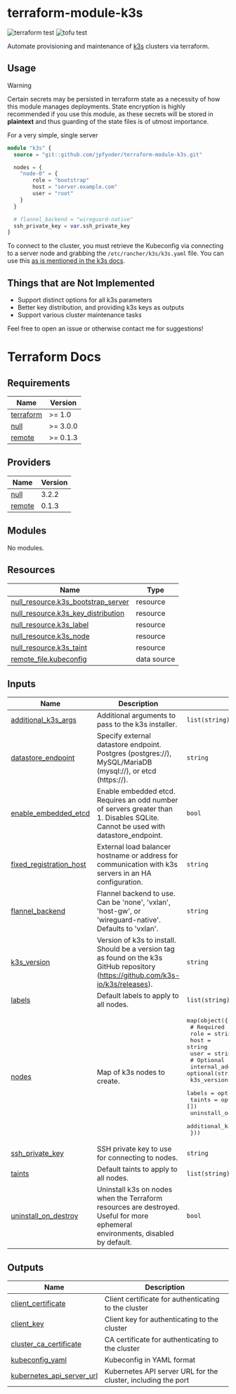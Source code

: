 # terraform-module-k3s
![terraform test](https://github.com/jpfyoder/terraform-module-k3s/actions/workflows/terraform_test.yaml/badge.svg)
![tofu test](https://github.com/jpfyoder/terraform-module-k3s/actions/workflows/tofu_test.yaml/badge.svg)

Automate provisioning and maintenance of [k3s](https://k3s.io/) clusters via terraform.

## Usage
> [!WARNING]
> Certain secrets may be persisted in terraform state as a necessity of how this module manages deployments. State encryption is highly recommended if you use this module, as these secrets will be stored in **plaintext** and thus guarding of the state files is of utmost importance.

For a very simple, single server
```terraform
module "k3s" {
  source = "git::github.com/jpfyoder/terraform-module-k3s.git"

  nodes = {
    "node-0" = {
        role = "bootstrap"
        host = "server.example.com"
        user = "root"
    }
  }

  # flannel_backend = "wireguard-native"
  ssh_private_key = var.ssh_private_key
}
```

To connect to the cluster, you must retrieve the Kubeconfig via connecting to a server node and grabbing the `/etc/rancher/k3s/k3s.yaml` file. You can use this [as is mentioned in the k3s docs](https://docs.k3s.io/cluster-access).

## Things that are Not Implemented

- Support distinct options for all k3s parameters
- Better key distribution, and providing k3s keys as outputs
- Support various cluster maintenance tasks

Feel free to open an issue or otherwise contact me for suggestions!

# Terraform Docs

<!-- BEGIN_TF_DOCS -->
## Requirements

| Name | Version |
|------|---------|
| <a name="requirement_terraform"></a> [terraform](#requirement\_terraform) | >= 1.0 |
| <a name="requirement_null"></a> [null](#requirement\_null) | >= 3.0.0 |
| <a name="requirement_remote"></a> [remote](#requirement\_remote) | >= 0.1.3 |

## Providers

| Name | Version |
|------|---------|
| <a name="provider_null"></a> [null](#provider\_null) | 3.2.2 |
| <a name="provider_remote"></a> [remote](#provider\_remote) | 0.1.3 |

## Modules

No modules.

## Resources

| Name | Type |
|------|------|
| [null_resource.k3s_bootstrap_server](https://registry.terraform.io/providers/hashicorp/null/latest/docs/resources/resource) | resource |
| [null_resource.k3s_key_distribution](https://registry.terraform.io/providers/hashicorp/null/latest/docs/resources/resource) | resource |
| [null_resource.k3s_label](https://registry.terraform.io/providers/hashicorp/null/latest/docs/resources/resource) | resource |
| [null_resource.k3s_node](https://registry.terraform.io/providers/hashicorp/null/latest/docs/resources/resource) | resource |
| [null_resource.k3s_taint](https://registry.terraform.io/providers/hashicorp/null/latest/docs/resources/resource) | resource |
| [remote_file.kubeconfig](https://registry.terraform.io/providers/tenstad/remote/latest/docs/data-sources/file) | data source |

## Inputs

| Name | Description | Type | Default | Required |
|------|-------------|------|---------|:--------:|
| <a name="input_additional_k3s_args"></a> [additional\_k3s\_args](#input\_additional\_k3s\_args) | Additional arguments to pass to the k3s installer. | `list(string)` | `[]` | no |
| <a name="input_datastore_endpoint"></a> [datastore\_endpoint](#input\_datastore\_endpoint) | Specify external datastore endpoint. Postgres (postgres://), MySQL/MariaDB (mysql://), or etcd (https://). | `string` | `null` | no |
| <a name="input_enable_embedded_etcd"></a> [enable\_embedded\_etcd](#input\_enable\_embedded\_etcd) | Enable embedded etcd. Requires an odd number of servers greater than 1. Disables SQLite. Cannot be used with datastore\_endpoint. | `bool` | `false` | no |
| <a name="input_fixed_registration_host"></a> [fixed\_registration\_host](#input\_fixed\_registration\_host) | External load balancer hostname or address for communication with k3s servers in an HA configuration. | `string` | `null` | no |
| <a name="input_flannel_backend"></a> [flannel\_backend](#input\_flannel\_backend) | Flannel backend to use. Can be 'none', 'vxlan', 'host-gw', or 'wireguard-native'. Defaults to 'vxlan'. | `string` | `null` | no |
| <a name="input_k3s_version"></a> [k3s\_version](#input\_k3s\_version) | Version of k3s to install. Should be a version tag as found on the k3s GitHub repository (https://github.com/k3s-io/k3s/releases). | `string` | `null` | no |
| <a name="input_labels"></a> [labels](#input\_labels) | Default labels to apply to all nodes. | `list(string)` | `[]` | no |
| <a name="input_nodes"></a> [nodes](#input\_nodes) | Map of k3s nodes to create. | <pre>map(object({<br>    # Required<br>    role = string<br>    host = string<br>    user = string<br>    # Optional<br>    internal_address     = optional(string, null)<br>    k3s_version          = optional(string, null)<br>    labels               = optional(list(string), [])<br>    taints               = optional(list(string), [])<br>    uninstall_on_destroy = optional(bool, null)<br>    additional_k3s_args  = optional(list(string), [])<br>  }))</pre> | `{}` | no |
| <a name="input_ssh_private_key"></a> [ssh\_private\_key](#input\_ssh\_private\_key) | SSH private key to use for connecting to nodes. | `string` | `null` | no |
| <a name="input_taints"></a> [taints](#input\_taints) | Default taints to apply to all nodes. | `list(string)` | `[]` | no |
| <a name="input_uninstall_on_destroy"></a> [uninstall\_on\_destroy](#input\_uninstall\_on\_destroy) | Uninstall k3s on nodes when the Terraform resources are destroyed. Useful for more ephemeral environments, disabled by default. | `bool` | `false` | no |

## Outputs

| Name | Description |
|------|-------------|
| <a name="output_client_certificate"></a> [client\_certificate](#output\_client\_certificate) | Client certificate for authenticating to the cluster |
| <a name="output_client_key"></a> [client\_key](#output\_client\_key) | Client key for authenticating to the cluster |
| <a name="output_cluster_ca_certificate"></a> [cluster\_ca\_certificate](#output\_cluster\_ca\_certificate) | CA certificate for authenticating to the cluster |
| <a name="output_kubeconfig_yaml"></a> [kubeconfig\_yaml](#output\_kubeconfig\_yaml) | Kubeconfig in YAML format |
| <a name="output_kubernetes_api_server_url"></a> [kubernetes\_api\_server\_url](#output\_kubernetes\_api\_server\_url) | Kubernetes API server URL for the cluster, including the port |
<!-- END_TF_DOCS -->
